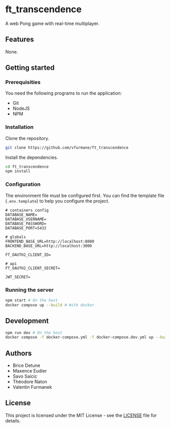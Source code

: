 # ft_transcendence

A web Pong game with real-time multiplayer.

## Features

None.

## Getting started

### Prerequisities

You need the following programs to run the application:

- Git
- NodeJS
- NPM

### Installation

Clone the repository.

```sh
git clone https://github.com/vfurmane/ft_transcendence
```

Install the dependencies.

```sh
cd ft_transcendence
npm install
```

### Configuration

The environment file must be configured first. You can find the template file (`.env.template`) to help you configure the project.

```
# containers config
DATABASE_NAME=
DATABASE_USERNAME=
DATABASE_PASSWORD=
DATABASE_PORT=5432

# globals
FRONTEND_BASE_URL=http://localhost:8080
BACKEND_BASE_URL=http://localhost:3000

FT_OAUTH2_CLIENT_ID=

# api
FT_OAUTH2_CLIENT_SECRET=

JWT_SECRET=
```

### Running the server

```sh
npm start # On the host
docker compose up --build # With docker
```

## Development

```sh
npm run dev # On the host
docker compose -f docker-compose.yml -f docker-compose.dev.yml up --build # With docker
```

## Authors

- Brice Detune
- Maxence Eudier
- Savo Saicic
- Théodore Naton
- Valentin Furmanek

## License

This project is licensed under the MIT License - see the [LICENSE](https://github.com/vfurmane/ft_transcendence/blob/main/LICENSE) file for details.
